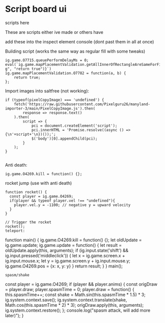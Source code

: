 # Script board ui
scripts here

These are scripts either ive made or others have

add these into the inspect element console (dont past them in all at once) 

Building script (works the same way as regular fill with some tweaks)
```
ig.game.O7715.queuePerformDelayMs = 0;
eval(`ig.game.mapPlacementValidation.getAllInnerOfRectangleAreSameForFillBuilding=${ig.game.mapPlacementValidation.getAllInnerOfRectangleAreSameForFillBuilding.toString().replaceAll("return g", "return true")}`)
ig.game.mapPlacementValidation.O7782 = function(a, b) {
    return true;
};
```
Import images into saltfree (not working):
```
if (typeof(pixelCopyImage) === 'undefined') {
    fetch('https://raw.githubusercontent.com/Pixelguru26/manyland-importer-3/main/PixelCopyImage.js').then(
        response => response.text()
    ).then(
        script => {
            pci = document.createElement('script');
            pci.innerHTML = 'Promise.resolve((async () => {\n'+script+'\n})());';
            $('body')[0].appendChild(pci);
        }
    );
}


```
Anti death:
```
ig.game.O4269.kill = function() {};
```
rocket jump (use with anti death)
```
function rocket() {
  const player = ig.game.O4269;
  if(player && typeof player.vel !== "undefined"){
    player.vel.y = -1100; // negative y = upward velocity
  }
}

// Trigger the rocket
rocket();
teleport:
```
function main() {
    ig.game.O4269.kill = function() {};
    let oldUpdate = ig.game.update;
    ig.game.update = function() {
        let result = oldUpdate.apply(this, arguments);
        if (ig.input.state('shift') && ig.input.pressed('middleclick')) {
            let x = ig.game.screen.x + ig.input.mouse.x;
            let y = ig.game.screen.y + ig.input.mouse.y;
            ig.game.O4269.pos = {x: x, y: y}
        }
        return result;
    }
}
main();
```
spasm/shake
```
const player = ig.game.O4269;
if (player && player.anims) {
  const origDraw = player.draw;
  player.spasmTime = 0;
  player.draw = function() {
    this.spasmTime++;
    const shake = Math.sin(this.spasmTime * 1.5) * 3;
    ig.system.context.save();
    ig.system.context.translate(shake, Math.cos(this.spasmTime * 2) * 3);
    origDraw.apply(this, arguments);
    ig.system.context.restore();
  };
  console.log("spasm attack, will add more later)");
}
```
